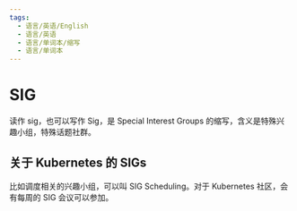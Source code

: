 ```yaml
---
tags:
  - 语言/英语/English
  - 语言/英语
  - 语言/单词本/缩写
  - 语言/单词本
---
```

# SIG

读作 sig，也可以写作 Sig，是 Special Interest Groups 的缩写，含义是特殊兴趣小组，特殊话题社群。

## 关于 Kubernetes 的 SIGs

比如调度相关的兴趣小组，可以叫 SIG Scheduling。对于 Kubernetes 社区，会有每周的 SIG 会议可以参加。